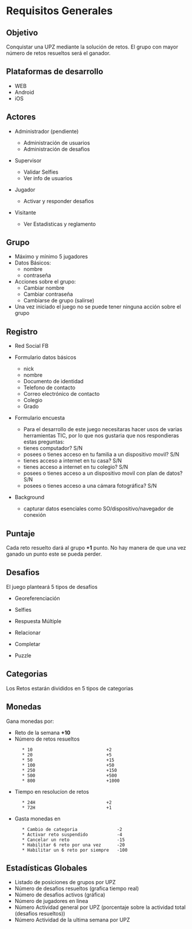 Requisitos Generales
====================

Objetivo
--------

Conquistar una UPZ mediante la solución de retos. El grupo con mayor número de retos resueltos será el ganador.

Plataformas de desarrollo
-------------------------

* WEB
* Android
* iOS

Actores
-------

* Administrador (pendiente)
  - Administración de usuarios
  - Administración de desafios

* Supervisor
  - Validar Selfies
  - Ver info de usuarios

* Jugador
  - Activar y responder desafios

* Visitante
  - Ver Estadisticas y reglamento


Grupo
-----

* Máximo y mínimo 5 jugadores
* Datos Básicos:
  - nombre
  - contraseña
* Acciones sobre el grupo:
  - Cambiar nombre
  - Cambiar contraseña
  - Cambiarse de grupo (salirse)
* Una vez iniciado el juego no se puede tener ninguna acción sobre el grupo


Registro
--------

  * Red Social FB
  * Formulario datos básicos
    - nick
    - nombre
    - Documento de identidad
    - Telefono de contacto
    - Correo electrónico de contacto
    - Colegio
    - Grado

  * Formulario encuesta
    -  Para el desarrollo de este juego necesitaras hacer usos de varias herramientas TIC, por lo que nos gustaria que nos respondieras estas preguntas:
      - tienes computador? S/N
      - posees o tienes acceso en tu familia a un dispositivo movil? S/N
      - tienes acceso a internet en tu casa? S/N
      - tienes acceso a internet en tu colegio? S/N
      - posees o tienes acceso a un dispositivo movil con plan de datos? S/N
      - posees o tienes acceso a una cámara fotográfica? S/N

  * Background
    - capturar datos esenciales como SO/dispositivo/navegador de conexión


Puntaje
-------

Cada reto resuelto dará al grupo **+1** punto.
No hay manera de que una vez ganado un punto este se pueda perder.

Desafios
--------

El juego planteará 5 tipos de desafíos

* Georeferenciación

* Selfies

* Respuesta Múltiple

* Relacionar

* Completar

* Puzzle


Categorias
----------

Los Retos estarán divididos en 5 tipos de categorias


Monedas
-------

Gana monedas por:

- Reto de la semana                 **+10**
- Número de retos resueltos
```
      * 10                            +2
      * 20                            +5
      * 50                            +15
      * 100                           +50
      * 250                           +150
      * 500                           +500
      * 800                           +1000
```

- Tiempo en resolucíon de retos
```
      * 24H                           +2
      * 72H                           +1
```

- Gasta monedas en
```
      * Cambio de categoria               -2
      * Activar reto suspendido           -4
      * Cancelar un reto                  -15
      * Habilitar 6 reto por una vez      -20
      * Habilitar un 6 reto por siempre   -100
```

Estadísticas Globales
---------------------

* Listado de posiciones de grupos por UPZ
* Número de desafios resueltos (grafica tiempo real)
* Número de desafios activos (gráfica)
* Número de jugadores en linea
* Número Actividad general por UPZ (porcentaje sobre la actividad total (desafios resueltos))
* Número Actividad de la ultima semana por UPZ
